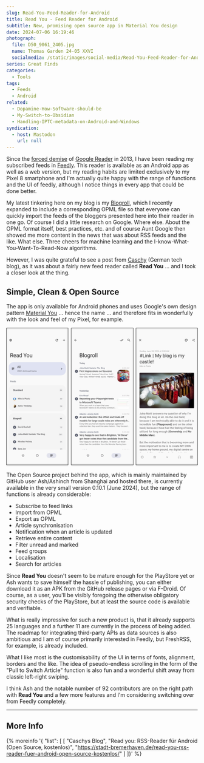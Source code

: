 ```yaml
---
slug: Read-You-Feed-Reader-for-Android
title: Read You - Feed Reader for Android
subtitle: New, promising open source app in Material You design
date: 2024-07-06 16:19:46
photograph:
  file: D50_9061_2405.jpg
  name: Thomas Garden 24-05 XXVI
  socialmedia: /static/images/social-media/Read-You-Feed-Reader-for-Android.png
series: Great Finds
categories:
  - Tools
tags:
  - Feeds
  - Android
related:
  - Dopamine-How-Software-should-be
  - My-Switch-to-Obsidian
  - Handling-IPTC-metadata-on-Android-and-Windows
syndication:
  - host: Mastodon
    url: null
---
```


Since the [forced demise](https://killedbygoogle.com/) of [Google Reader](https://en.wikipedia.org/wiki/Google_Reader) in 2013, I have been reading my subscribed feeds in [Feedly](https://feedly.com/). This reader is available as an Android app as well as a web version, but my reading habits are limited exclusively to my Pixel 8 smartphone and I'm actually quite happy with the range of functions and the UI of feedly, although I notice things in every app that could be done better.

My latest tinkering here on my blog is my [Blogroll](/blogroll), which I recently expanded to include a corresponding OPML file so that everyone can quickly import the feeds of the bloggers presented here into their reader in one go. Of course I did a little research on Google. Where else. About the OPML format itself, best practices, etc. and of course Aunt Google then showed me more content in the news that was about RSS feeds and the like. What else. Three cheers for machine learning and the I-know-What-You-Want-To-Read-Now algorithms.

However, I was quite grateful to see a post from [Caschy](https://stadt-bremerhaven.de/read-you-rss-reader-fuer-android-open-source-kostenlos/) (German tech blog), as it was about a fairly new feed reader called **Read You** ... and I took a closer look at the thing.

<!-- more -->

## Simple, Clean & Open Source

The app is only available for Android phones and uses Google's own design pattern [Material You](https://m3.material.io/) ... hence the name ... and therefore fits in wonderfully with the look and feel of my Pixel, for example.

![Screens of Read You](Read-You-Feed-Reader-for-Android/read-you-screens.png)

The Open Source project behind the app, which is mainly maintained by GitHub user Ash/Ashinch from Shanghai and hosted there, is currently available in the very small version 0.10.1 (June 2024), but the range of functions is already considerable:

* Subscribe to feed links
* Import from OPML
* Export as OPML
* Article synchronisation
* Notification when an article is updated
* Retrieve entire content
* Filter unread and marked
* Feed groups
* Localisation
* Search for articles

Since **Read You** doesn't seem to be mature enough for the PlayStore yet or Ash wants to save himself the hassle of publishing, you can either download it as an APK from the GitHub release pages or via F-Droid. Of course, as a user, you'll be visibly foregoing the otherwise obligatory security checks of the PlayStore, but at least the source code is available and verifiable.

What is really impressive for such a new product is, that it already supports 25 languages and a further 11 are currently in the process of being added. The roadmap for integrating third-party APIs as data sources is also ambitious and I am of course primarily interested in Feedly, but FreshRSS, for example, is already included.

What I like most is the customisability of the UI in terms of fonts, alignment, borders and the like. The idea of pseudo-endless scrolling in the form of the "Pull to Switch Article" function is also fun and a wonderful shift away from classic left-right swiping.

I think Ash and the notable number of 92 contributors are on the right path with **Read You** and a few more features and I'm considering switching over from Feedly completely.

---

## More Info

{% moreinfo '{ "list": [
  [ "Caschys Blog", "Read you: RSS-Reader für Android (Open Source, kostenlos)",
  "https://stadt-bremerhaven.de/read-you-rss-reader-fuer-android-open-source-kostenlos/" ]
]}' %}
